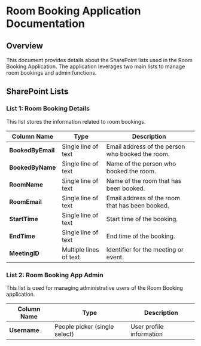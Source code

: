 # Room Booking Application Documentation

## Overview

This document provides details about the SharePoint lists used in the Room Booking Application. The application leverages two main lists to manage room bookings and admin functions.

## SharePoint Lists

### List 1: Room Booking Details

This list stores the information related to room bookings.

| **Column Name**   | **Type**               | **Description**                                  |
| ----------------- | ---------------------- | ------------------------------------------------ |
| **BookedByEmail** | Single line of text    | Email address of the person who booked the room. |
| **BookedByName**  | Single line of text    | Name of the person who booked the room.          |
| **RoomName**      | Single line of text    | Name of the room that has been booked.           |
| **RoomEmail**     | Single line of text    | Email address of the room that has been booked.  |
| **StartTime**     | Single line of text    | Start time of the booking.                       |
| **EndTime**       | Single line of text    | End time of the booking.                         |
| **MeetingID**     | Multiple lines of text | Identifier for the meeting or event.             |

### List 2: Room Booking App Admin

This list is used for managing administrative users of the Room Booking application.

| **Column Name** | **Type**                      | **Description**          |
| --------------- | ----------------------------- | ------------------------ |
| **Username**    | People picker (single select) | User profile information |
